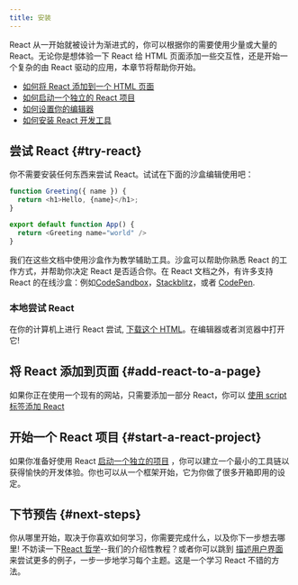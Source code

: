 ```yaml
---
title: 安装
---
```


<Intro>

React 从一开始就被设计为渐进式的，你可以根据你的需要使用少量或大量的 React。无论你是想体验一下 React 给 HTML 页面添加一些交互性，还是开始一个复杂的由 React 驱动的应用，本章节将帮助你开始。
</Intro>

<YouWillLearn>

* [如何将 React 添加到一个 HTML 页面](/learn/add-react-to-a-website)
* [如何启动一个独立的 React 项目](/learn/start-a-new-react-project)
* [如何设置你的编辑器](/learn/editor-setup)
* [如何安装 React 开发工具](/learn/react-developer-tools)

</YouWillLearn>

## 尝试 React {#try-react}

你不需要安装任何东西来尝试 React。试试在下面的沙盒编辑使用吧：

<Sandpack>

```js
function Greeting({ name }) {
  return <h1>Hello, {name}</h1>;
}

export default function App() {
  return <Greeting name="world" />
}
```

</Sandpack>

我们在这些文档中使用沙盒作为教学辅助工具。沙盒可以帮助你熟悉 React 的工作方式，并帮助你决定 React 是否适合你。在 React 文档之外，有许多支持 React 的在线沙盒：例如[CodeSandbox](https://codesandbox.io/s/new)，[Stackblitz](https://stackblitz.com/fork/react)，或者 [CodePen](
https://codepen.io/pen/?template=wvdqJJm).

### 本地尝试 React 

在你的计算机上进行 React 尝试, [下载这个 HTML](https://raw.githubusercontent.com/reactjs/reactjs.org/main/static/html/single-file-example.html)。在编辑器或者浏览器中打开它!

## 将 React 添加到页面 {#add-react-to-a-page}

如果你正在使用一个现有的网站，只需要添加一部分 React，你可以 [使用 script 标签添加 React](/learn/add-react-to-a-website)

## 开始一个 React 项目 {#start-a-react-project}

如果你准备好使用 React [启动一个独立的项目](/learn/start-a-new-react-project) ，你可以建立一个最小的工具链以获得愉快的开发体验。你也可以从一个框架开始，它为你做了很多开箱即用的设定。

## 下节预告 {#next-steps}

你从哪里开始，取决于你喜欢如何学习，你需要完成什么，以及你下一步想去哪里! 不妨读一下[React 哲学](/learn/thinking-in-react)--我们的介绍性教程？或者你可以跳到 [描述用户界面](/learn/describing-the-ui) 来尝试更多的例子，一步一步地学习每个主题。这是一个学习 React 不错的方法。
